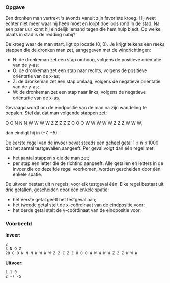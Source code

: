### Opgave

Een dronken man vertrekt ‘s avonds vanuit zijn favoriete kroeg. Hij weet echter niet meer waar hij heen moet en loopt doelloos rond in de stad. Na een paar uur komt hij eindelijk iemand tegen die hem hulp biedt. Op welke plaats in stad is de redding nabij?

De kroeg waar de man start, ligt op locatie (0, 0). Je krijgt telkens een reeks stappen die de dronken man zet, aangegeven met de windrichtingen:
* N: de dronkeman zet een stap omhoog, volgens de positieve oriëntatie van de y-as;
* O: de dronkeman zet een stap naar rechts, volgens de positieve oriëntatie van de x-as;
* Z: de dronkeman zet een stap omlaag, volgens de negatieve oriëntatie van de y-as;
* W: de dronkeman zet een stap naar links, volgens de negatieve oriëntatie van de x-as.

Gevraagd wordt om de eindpositie van de man na zijn wandeling te bepalen. Stel dat dat man volgende stappen zet:

O O N N N W W W W Z Z Z Z Z O O O W W W W W Z Z Z W W W,

dan eindigt hij in (−7, −5).

De eerste regel van de invoer bevat steeds een geheel getal 1 ≤ n ≤ 1000 dat het aantal testgevallen aangeeft. Per geval volgt dan één regel met:
* het aantal stappen s die de man zet;
* per stap een letter die de richting aangeeft.
Alle getallen en letters in de invoer die op dezelfde regel voorkomen, worden gescheiden door één enkele spatie.

De uitvoer bestaat uit n regels, voor elk testgeval één. Elke regel bestaat uit drie getallen, gescheiden door één enkele spatie:
* het eerste getal geeft het testgeval aan;
* het tweede getal stelt de x-coördinaat van de eindpositie voor;
* het derde getal stelt de y-coördinaat van de eindpositie voor.

### Voorbeeld

**Invoer:**

    2
    3 N O Z
    28 O O N N N W W W W Z Z Z Z Z O O O W W W W W Z Z Z W W W

**Uitvoer:**

    1 1 0
    2 -7 -5
